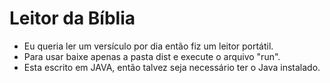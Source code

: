 
# Leitor da Bíblia

- Eu queria ler um versículo por dia então fiz um leitor portátil.
- Para usar baixe apenas a pasta dist e execute o arquivo "run".
- Esta escrito em JAVA, então talvez seja necessário ter o Java instalado.
